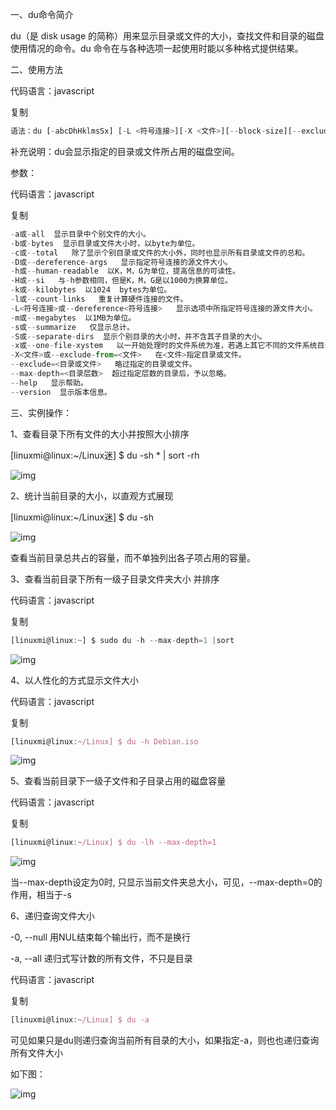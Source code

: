 一、du命令简介

du（是 disk usage 的简称）用来显示目录或文件的大小，查找文件和目录的磁盘使用情况的命令。du 命令在与各种选项一起使用时能以多种格式提供结果。

二、使用方法

代码语言：javascript

复制

```javascript
语法：du [-abcDhHklmsSx] [-L <符号连接>][-X <文件>][--block-size][--exclude=<目录或文件>] [--max-depth=<目录层数>][--help][--version][目录或文件]
```

补充说明：du会显示指定的目录或文件所占用的磁盘空间。

参数：

代码语言：javascript

复制

```javascript
-a或-all  显示目录中个别文件的大小。
-b或-bytes  显示目录或文件大小时，以byte为单位。
-c或--total   除了显示个别目录或文件的大小外，同时也显示所有目录或文件的总和。
-D或--dereference-args   显示指定符号连接的源文件大小。
-h或--human-readable  以K，M，G为单位，提高信息的可读性。
-H或--si   与-h参数相同，但是K，M，G是以1000为换算单位。
-k或--kilobytes  以1024  bytes为单位。
-l或--count-links   重复计算硬件连接的文件。
-L<符号连接>或--dereference<符号连接>   显示选项中所指定符号连接的源文件大小。
-m或--megabytes  以1MB为单位。
-s或--summarize   仅显示总计。
-S或--separate-dirs  显示个别目录的大小时，并不含其子目录的大小。
-x或--one-file-xystem   以一开始处理时的文件系统为准，若遇上其它不同的文件系统目录则略过。
-X<文件>或--exclude-from=<文件>   在<文件>指定目录或文件。
--exclude=<目录或文件>   略过指定的目录或文件。
--max-depth=<目录层数>  超过指定层数的目录后，予以忽略。
--help   显示帮助。
--version  显示版本信息。
```

三、实例操作：

1、查看目录下所有文件的大小并按照大小排序

[linuxmi@linux:~/Linux迷] $ du -sh * | sort -rh

![img](https://static.jiabanmoyu.com/notes/5e9bccfb7f4e5351caadfaa5bd9b6595.png)

2、统计当前目录的大小，以直观方式展现

[linuxmi@linux:~/Linux迷] $ du -sh

![img](https://static.jiabanmoyu.com/notes/2ff081446890aaeeae5ea18ddc984ebd.png)

查看当前目录总共占的容量，而不单独列出各子项占用的容量。

3、查看当前目录下所有一级子目录文件夹大小 并排序

代码语言：javascript

复制

```javascript
[linuxmi@linux:~] $ sudo du -h --max-depth=1 |sort
```

![img](https://static.jiabanmoyu.com/notes/9cd5362ead55f6cb42af84d458654076.png)

4、以人性化的方式显示文件大小

代码语言：javascript

复制

```javascript
[linuxmi@linux:~/Linux] $ du -h Debian.iso
```

![img](https://static.jiabanmoyu.com/notes/cd032f0a9f985df0cbf399d083268624.png)

5、查看当前目录下一级子文件和子目录占用的磁盘容量

代码语言：javascript

复制

```javascript
[linuxmi@linux:~/Linux] $ du -lh --max-depth=1
```

![img](https://static.jiabanmoyu.com/notes/12a5bf8450c2e9362d4751be209d92d7.png)

当--max-depth设定为0时, 只显示当前文件夹总大小，可见，--max-depth=0的作用，相当于-s

6、递归查询文件大小

 -0, --null      用NUL结束每个输出行，而不是换行

 -a, --all      递归式写计数的所有文件，不只是目录

代码语言：javascript

复制

```javascript
[linuxmi@linux:~/Linux] $ du -a
```

可见如果只是du则递归查询当前所有目录的大小，如果指定-a，则也也递归查询所有文件大小

如下图：

![img](https://static.jiabanmoyu.com/notes/4b164cc3cb793e1da23b7c28c9d05a00.png)